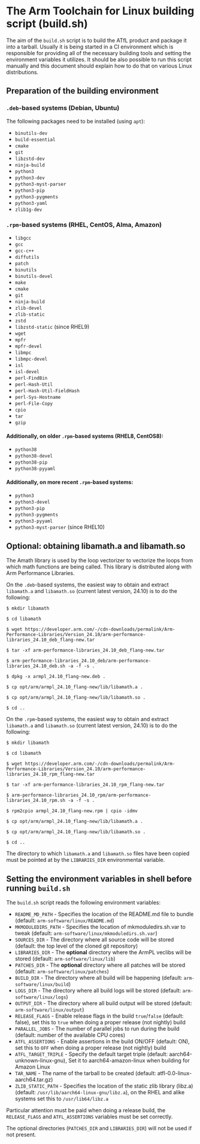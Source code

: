 # The Arm Toolchain for Linux building script (build.sh)

The aim of the `build.sh` script is to build the ATfL product and package it
into a tarball. Usually it is being started in a CI environment which is
responsible for providing all of the necessary building tools and setting
the environment variables it utilizes. It should be also possible to run
this script manually and this document should explain how to do that on
various Linux distributions.

## Preparation of the building environment

### `.deb`-based systems (Debian, Ubuntu)

The following packages need to be installed (using `apt`):

- `binutils-dev`
- `build-essential`
- `cmake`
- `git`
- `libzstd-dev`
- `ninja-build`
- `python3`
- `python3-dev`
- `python3-myst-parser`
- `python3-pip`
- `python3-pygments`
- `python3-yaml`
- `zlib1g-dev`

### `.rpm`-based systems (RHEL, CentOS, Alma, Amazon)

- `libgcc`
- `gcc`
- `gcc-c++`
- `diffutils`
- `patch`
- `binutils`
- `binutils-devel`
- `make`
- `cmake`
- `git`
- `ninja-build`
- `zlib-devel`
- `zlib-static`
- `zstd`
- `libzstd-static` (since RHEL9)
- `wget`
- `mpfr`
- `mpfr-devel`
- `libmpc`
- `libmpc-devel`
- `isl`
- `isl-devel`
- `perl-FindBin`
- `perl-Hash-Util`
- `perl-Hash-Util-FieldHash`
- `perl-Sys-Hostname`
- `perl-File-Copy`
- `cpio`
- `tar`
- `gzip`

#### Additionally, on older `.rpm`-based systems (RHEL8, CentOS8):

- `python38`
- `python38-devel`
- `python38-pip`
- `python38-pyyaml`

#### Additionally, on more recent `.rpm`-based systems:

- `python3`
- `python3-devel`
- `python3-pip`
- `python3-pygments`
- `python3-pyyaml`
- `python3-myst-parser` (since RHEL10)

## Optional: obtaining libamath.a and libamath.so

The Amath library is used by the loop vectorizer to vectorize the loops from
which math functions are being called. This library is distributed along with
Arm Performance Libraries.

On the `.deb`-based systems, the easiest way to obtain and extract `libamath.a`
and `libamath.so` (current latest version, 24.10) is to do the following:

```
$ mkdir libamath

$ cd libamath

$ wget https://developer.arm.com/-/cdn-downloads/permalink/Arm-Performance-Libraries/Version_24.10/arm-performance-libraries_24.10_deb_flang-new.tar

$ tar -xf arm-performance-libraries_24.10_deb_flang-new.tar

$ arm-performance-libraries_24.10_deb/arm-performance-libraries_24.10_deb.sh -a -f -s .

$ dpkg -x armpl_24.10_flang-new.deb .

$ cp opt/arm/armpl_24.10_flang-new/lib/libamath.a .

$ cp opt/arm/armpl_24.10_flang-new/lib/libamath.so .

$ cd ..
```

On the `.rpm`-based systems, the easiest way to obtain and extract `libamath.a`
and `libamath.so` (current latest version, 24.10) is to do the following:

```
$ mkdir libamath

$ cd libamath

$ wget https://developer.arm.com/-/cdn-downloads/permalink/Arm-Performance-Libraries/Version_24.10/arm-performance-libraries_24.10_rpm_flang-new.tar

$ tar -xf arm-performance-libraries_24.10_rpm_flang-new.tar

$ arm-performance-libraries_24.10_rpm/arm-performance-libraries_24.10_rpm.sh -a -f -s .

$ rpm2cpio armpl_24.10_flang-new.rpm | cpio -idmv

$ cp opt/arm/armpl_24.10_flang-new/lib/libamath.a .

$ cp opt/arm/armpl_24.10_flang-new/lib/libamath.so .

$ cd ..
```

The directory to which `libamath.a` and `libamath.so` files have been copied
must be pointed at by the `LIBRARIES_DIR` environmental variable.

## Setting the environment variables in shell before running `build.sh`

The `build.sh` script reads the following environment variables:

- `README_MD_PATH` - Specifies the location of the README.md file to bundle
  (default: `arm-software/linux/README.md`)
- `MKMODULEDIRS_PATH` - Specifies the location of mkmoduledirs.sh.var to tweak
  (default: `arm-software/linux/mkmoduledirs.sh.var`)
- `SOURCES_DIR` - The directory where all source code will be stored
  (default: the top level of the cloned git repository)
- `LIBRARIES_DIR` - The **optional** directory where the ArmPL veclibs will be stored
  (default: `arm-software/linux/lib`)
- `PATCHES_DIR` - The **optional** directory where all patches will be stored
  (default: `arm-software/linux/patches`)
- `BUILD_DIR` - The directory where all build will be happening
  (default: `arm-software/linux/build`)
- `LOGS_DIR` - The directory where all build logs will be stored
  (default: `arm-software/linux/logs`)
- `OUTPUT_DIR` - The directory where all build output will be stored
  (default: `arm-software/linux/output`)
- `RELEASE_FLAGS` - Enable release flags in the build `true`/`false`
  (default: false), set this to `true` when doing a proper release (not nightly) build
- `PARALLEL_JOBS` - The number of parallel jobs to run during the build
  (default: number of the available CPU cores)
- `ATFL_ASSERTIONS` - Enable assertions in the build ON/OFF
  (default: ON), set this to `OFF` when doing a proper release (not nightly) build
- `ATFL_TARGET_TRIPLE` - Specify the default target triple
  (default: aarch64-unknown-linux-gnu), Set it to aarch64-amazon-linux when building for Amazon Linux
- `TAR_NAME` - The name of the tarball to be created
  (default: atfl-0.0-linux-aarch64.tar.gz)
- `ZLIB_STATIC_PATH` - Specifies the location of the static zlib library (libz.a)
  (default: `/usr/lib/aarch64-linux-gnu/libz.a`), on the RHEL and alike systems set this to `/usr/lib64/libz.a`

Particular attention must be paid when doing a release build, the
`RELEASE_FLAGS` and `ATFL_ASSERTIONS` variables must be set correctly.

The optional directories (`PATCHES_DIR` and `LIBRARIES_DIR`) will not be used
if not present.

